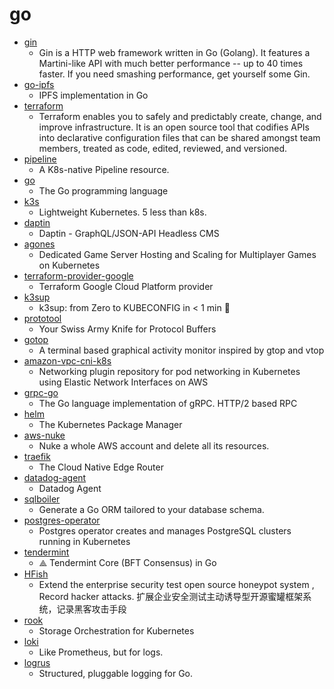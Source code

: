 # go
- [gin](https://github.com/gin-gonic/gin)
  - Gin is a HTTP web framework written in Go (Golang). It features a Martini-like API with much better performance -- up to 40 times faster. If you need smashing performance, get yourself some Gin.
- [go-ipfs](https://github.com/ipfs/go-ipfs)
  - IPFS implementation in Go
- [terraform](https://github.com/hashicorp/terraform)
  - Terraform enables you to safely and predictably create, change, and improve infrastructure. It is an open source tool that codifies APIs into declarative configuration files that can be shared amongst team members, treated as code, edited, reviewed, and versioned.
- [pipeline](https://github.com/tektoncd/pipeline)
  - A K8s-native Pipeline resource.
- [go](https://github.com/golang/go)
  - The Go programming language
- [k3s](https://github.com/rancher/k3s)
  - Lightweight Kubernetes. 5 less than k8s.
- [daptin](https://github.com/daptin/daptin)
  - Daptin - GraphQL/JSON-API Headless CMS
- [agones](https://github.com/googleforgames/agones)
  - Dedicated Game Server Hosting and Scaling for Multiplayer Games on Kubernetes
- [terraform-provider-google](https://github.com/terraform-providers/terraform-provider-google)
  - Terraform Google Cloud Platform provider
- [k3sup](https://github.com/alexellis/k3sup)
  - k3sup: from Zero to KUBECONFIG in < 1 min 🚀
- [prototool](https://github.com/uber/prototool)
  - Your Swiss Army Knife for Protocol Buffers
- [gotop](https://github.com/cjbassi/gotop)
  - A terminal based graphical activity monitor inspired by gtop and vtop
- [amazon-vpc-cni-k8s](https://github.com/aws/amazon-vpc-cni-k8s)
  - Networking plugin repository for pod networking in Kubernetes using Elastic Network Interfaces on AWS
- [grpc-go](https://github.com/grpc/grpc-go)
  - The Go language implementation of gRPC. HTTP/2 based RPC
- [helm](https://github.com/helm/helm)
  - The Kubernetes Package Manager
- [aws-nuke](https://github.com/rebuy-de/aws-nuke)
  - Nuke a whole AWS account and delete all its resources.
- [traefik](https://github.com/containous/traefik)
  - The Cloud Native Edge Router
- [datadog-agent](https://github.com/DataDog/datadog-agent)
  - Datadog Agent
- [sqlboiler](https://github.com/volatiletech/sqlboiler)
  - Generate a Go ORM tailored to your database schema.
- [postgres-operator](https://github.com/zalando/postgres-operator)
  - Postgres operator creates and manages PostgreSQL clusters running in Kubernetes
- [tendermint](https://github.com/tendermint/tendermint)
  - ⟁ Tendermint Core (BFT Consensus) in Go
- [HFish](https://github.com/hacklcx/HFish)
  - Extend the enterprise security test open source honeypot system , Record hacker attacks. 扩展企业安全测试主动诱导型开源蜜罐框架系统，记录黑客攻击手段
- [rook](https://github.com/rook/rook)
  - Storage Orchestration for Kubernetes
- [loki](https://github.com/grafana/loki)
  - Like Prometheus, but for logs.
- [logrus](https://github.com/sirupsen/logrus)
  - Structured, pluggable logging for Go.

